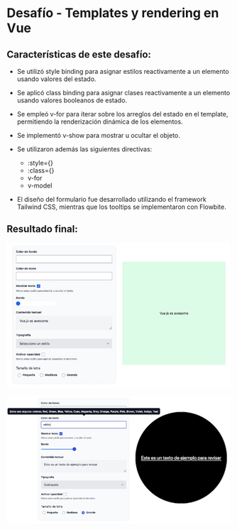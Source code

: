 # Desafío - Templates y rendering en Vue


## Características de este desafío: 

- Se utilizó style binding para asignar estilos reactivamente a un elemento usando valores del estado.

- Se aplicó class binding para asignar clases reactivamente a un elemento usando valores booleanos de estado.

- Se empleó v-for para iterar sobre los arreglos del estado en el template, permitiendo la renderización dinámica de los elementos.

- Se implementó v-show para mostrar u ocultar el objeto.

- Se utilizaron además las siguientes directivas:
    - :style={}
    - :class={}
    - v-for
    - v-model

- El diseño del formulario fue desarrollado utilizando el framework Tailwind CSS, mientras que los tooltips se implementaron con Flowbite.

## Resultado final: 

![Imagen inicial del formulario y el div](./public/1.jpg)

![Imagen del formulario con datos y el div modificado](./public/2.jpg)